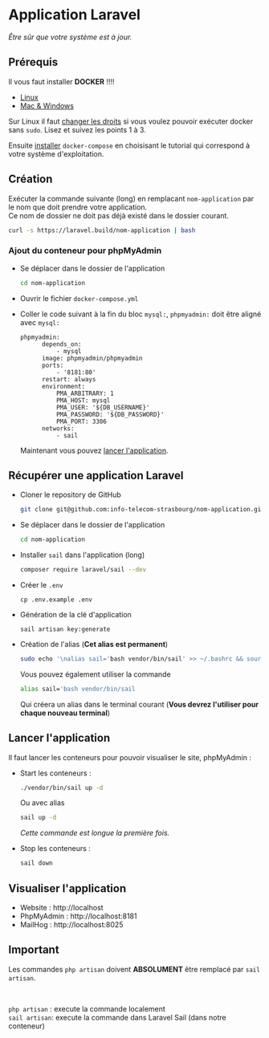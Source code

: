 # Application Laravel

*Être sûr que votre système est à jour.*

## Prérequis
Il vous faut installer **DOCKER** !!!!

- [Linux](https://docs.docker.com/engine/install/ubuntu/)
- [Mac & Windows](https://www.docker.com/products/docker-desktop)

Sur Linux il faut [changer les droits](https://docs.docker.com/engine/install/linux-postinstall/) si vous voulez pouvoir exécuter docker sans `sudo`. Lisez et suivez les points 1 à 3.

Ensuite [installer](https://docs.docker.com/compose/install/) `docker-compose` en choisisant le tutorial qui correspond à votre système d'exploitation. 


## Création
Exécuter la commande suivante (long) en remplacant `nom-application` par le nom que doit prendre votre application. <br>
Ce nom de dossier ne doit pas déjà existé dans le dossier courant.

```sh
curl -s https://laravel.build/nom-application | bash
```

### Ajout du conteneur pour phpMyAdmin
- Se déplacer dans le dossier de l'application
  ```sh
  cd nom-application
  ```
- Ouvrir le fichier `docker-compose.yml`
- Coller le code suivant à la fin du bloc `mysql:`, `phpmyadmin:` doit être aligné avec `mysql:`
  
  ```
  phpmyadmin:
        depends_on:
            - mysql
        image: phpmyadmin/phpmyadmin
        ports:
            - '8181:80'
        restart: always
        environment:
            PMA_ARBITRARY: 1
            PMA_HOST: mysql
            PMA_USER: '${DB_USERNAME}'
            PMA_PASSWORD: '${DB_PASSWORD}'
            PMA_PORT: 3306
        networks:
            - sail
  ```

  Maintenant vous pouvez [lancer l'application](#lancer-app).

## Récupérer une application Laravel
- Cloner le repository de GitHub
   ```sh
   git clone git@github.com:info-telecom-strasbourg/nom-application.git
   ```
- Se déplacer dans le dossier de l'application
  ```sh
  cd nom-application
  ```
- Installer `sail` dans l'application (long)
  ```sh
  composer require laravel/sail --dev
  ```
- Créer le `.env`
  ```
  cp .env.example .env
  ```
- Génération de la clé d'application
  ```
  sail artisan key:generate
  ```

- Création de l'alias (**Cet alias est permanent**)
    ```sh
    sudo echo '\nalias sail='bash vendor/bin/sail' >> ~/.bashrc && source ~/.bashrc
    ```
    Vous pouvez également utiliser la commande
    ```sh
    alias sail='bash vendor/bin/sail
    ```
    Qui créera un alias dans le terminal courant (**Vous devrez l'utiliser pour chaque nouveau terminal**)

## <a name="lancer-app"></a>Lancer l'application

Il faut lancer les conteneurs pour pouvoir visualiser le site, phpMyAdmin :

- Start les conteneurs :
  ```sh
  ./vendor/bin/sail up -d
  ```
  Ou avec alias
  ```sh
  sail up -d
  ```
  
  *Cette commande est longue la première fois.*

- Stop les conteneurs : 
  ```sh
  sail down
  ```

## Visualiser l'application

- Website : http://localhost
- PhpMyAdmin : http://localhost:8181
- MailHog : http://localhost:8025

## Important
Les commandes `php artisan` doivent **ABSOLUMENT** être remplacé par `sail artisan`.

<br>

`php artisan` : execute la commande localement<br>
`sail artisan`: execute la commande dans Laravel Sail (dans notre conteneur)
